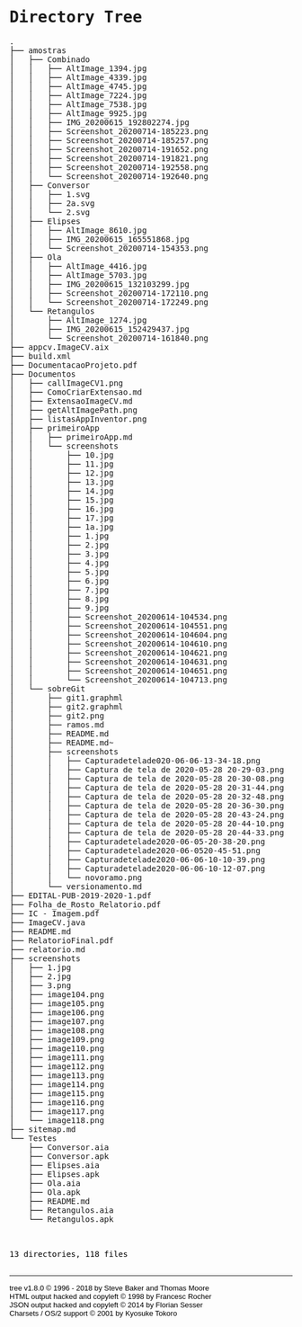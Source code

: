 <!DOCTYPE html>
<html>
<head>
 <meta http-equiv="Content-Type" content="text/html; charset=UTF-8">
 <meta name="Author" content="Made by 'tree'">
 <meta name="GENERATOR" content="$Version: $ tree v1.8.0 (c) 1996 - 2018 by Steve Baker, Thomas Moore, Francesc Rocher, Florian Sesser, Kyosuke Tokoro $">
 <title>Directory Tree</title>
 <style type="text/css">
  <!-- 
  BODY { font-family : ariel, monospace, sans-serif; }
  P { font-weight: normal; font-family : ariel, monospace, sans-serif; color: black; background-color: transparent;}
  B { font-weight: normal; color: black; background-color: transparent;}
  A:visited { font-weight : normal; text-decoration : none; background-color : transparent; margin : 0px 0px 0px 0px; padding : 0px 0px 0px 0px; display: inline; }
  A:link    { font-weight : normal; text-decoration : none; margin : 0px 0px 0px 0px; padding : 0px 0px 0px 0px; display: inline; }
  A:hover   { color : #000000; font-weight : normal; text-decoration : underline; background-color : yellow; margin : 0px 0px 0px 0px; padding : 0px 0px 0px 0px; display: inline; }
  A:active  { color : #000000; font-weight: normal; background-color : transparent; margin : 0px 0px 0px 0px; padding : 0px 0px 0px 0px; display: inline; }
  .VERSION { font-size: small; font-family : arial, sans-serif; }
  .NORM  { color: black;  background-color: transparent;}
  .FIFO  { color: purple; background-color: transparent;}
  .CHAR  { color: yellow; background-color: transparent;}
  .DIR   { color: blue;   background-color: transparent;}
  .BLOCK { color: yellow; background-color: transparent;}
  .LINK  { color: aqua;   background-color: transparent;}
  .SOCK  { color: fuchsia;background-color: transparent;}
  .EXEC  { color: green;  background-color: transparent;}
  -->
 </style>
</head>
<body>
	<h1>Directory Tree</h1><p>
	<a href=".">.</a><br>
	├── <a href="./amostras/">amostras</a><br>
	│   ├── <a href="./amostras/Combinado/">Combinado</a><br>
	│   │   ├── <a href="./amostras/Combinado/AltImage_1394.jpg">AltImage_1394.jpg</a><br>
	│   │   ├── <a href="./amostras/Combinado/AltImage_4339.jpg">AltImage_4339.jpg</a><br>
	│   │   ├── <a href="./amostras/Combinado/AltImage_4745.jpg">AltImage_4745.jpg</a><br>
	│   │   ├── <a href="./amostras/Combinado/AltImage_7224.jpg">AltImage_7224.jpg</a><br>
	│   │   ├── <a href="./amostras/Combinado/AltImage_7538.jpg">AltImage_7538.jpg</a><br>
	│   │   ├── <a href="./amostras/Combinado/AltImage_9925.jpg">AltImage_9925.jpg</a><br>
	│   │   ├── <a href="./amostras/Combinado/IMG_20200615_192802274.jpg">IMG_20200615_192802274.jpg</a><br>
	│   │   ├── <a href="./amostras/Combinado/Screenshot_20200714-185223.png">Screenshot_20200714-185223.png</a><br>
	│   │   ├── <a href="./amostras/Combinado/Screenshot_20200714-185257.png">Screenshot_20200714-185257.png</a><br>
	│   │   ├── <a href="./amostras/Combinado/Screenshot_20200714-191652.png">Screenshot_20200714-191652.png</a><br>
	│   │   ├── <a href="./amostras/Combinado/Screenshot_20200714-191821.png">Screenshot_20200714-191821.png</a><br>
	│   │   ├── <a href="./amostras/Combinado/Screenshot_20200714-192558.png">Screenshot_20200714-192558.png</a><br>
	│   │   └── <a href="./amostras/Combinado/Screenshot_20200714-192640.png">Screenshot_20200714-192640.png</a><br>
	│   ├── <a href="./amostras/Conversor/">Conversor</a><br>
	│   │   ├── <a href="./amostras/Conversor/1.svg">1.svg</a><br>
	│   │   ├── <a href="./amostras/Conversor/2a.svg">2a.svg</a><br>
	│   │   └── <a href="./amostras/Conversor/2.svg">2.svg</a><br>
	│   ├── <a href="./amostras/Elipses/">Elipses</a><br>
	│   │   ├── <a href="./amostras/Elipses/AltImage_8610.jpg">AltImage_8610.jpg</a><br>
	│   │   ├── <a href="./amostras/Elipses/IMG_20200615_165551868.jpg">IMG_20200615_165551868.jpg</a><br>
	│   │   └── <a href="./amostras/Elipses/Screenshot_20200714-154353.png">Screenshot_20200714-154353.png</a><br>
	│   ├── <a href="./amostras/Ola/">Ola</a><br>
	│   │   ├── <a href="./amostras/Ola/AltImage_4416.jpg">AltImage_4416.jpg</a><br>
	│   │   ├── <a href="./amostras/Ola/AltImage_5703.jpg">AltImage_5703.jpg</a><br>
	│   │   ├── <a href="./amostras/Ola/IMG_20200615_132103299.jpg">IMG_20200615_132103299.jpg</a><br>
	│   │   ├── <a href="./amostras/Ola/Screenshot_20200714-172110.png">Screenshot_20200714-172110.png</a><br>
	│   │   └── <a href="./amostras/Ola/Screenshot_20200714-172249.png">Screenshot_20200714-172249.png</a><br>
	│   └── <a href="./amostras/Retangulos/">Retangulos</a><br>
	│   &nbsp;&nbsp;&nbsp; ├── <a href="./amostras/Retangulos/AltImage_1274.jpg">AltImage_1274.jpg</a><br>
	│   &nbsp;&nbsp;&nbsp; ├── <a href="./amostras/Retangulos/IMG_20200615_152429437.jpg">IMG_20200615_152429437.jpg</a><br>
	│   &nbsp;&nbsp;&nbsp; └── <a href="./amostras/Retangulos/Screenshot_20200714-161840.png">Screenshot_20200714-161840.png</a><br>
	├── <a href="./appcv.ImageCV.aix">appcv.ImageCV.aix</a><br>
	├── <a href="./build.xml">build.xml</a><br>
	├── <a href="./DocumentacaoProjeto.pdf">DocumentacaoProjeto.pdf</a><br>
	├── <a href="./Documentos/">Documentos</a><br>
	│   ├── <a href="./Documentos/callImageCV1.png">callImageCV1.png</a><br>
	│   ├── <a href="./Documentos/ComoCriarExtensao.md">ComoCriarExtensao.md</a><br>
	│   ├── <a href="./Documentos/ExtensaoImageCV.md">ExtensaoImageCV.md</a><br>
	│   ├── <a href="./Documentos/getAltImagePath.png">getAltImagePath.png</a><br>
	│   ├── <a href="./Documentos/listasAppInventor.png">listasAppInventor.png</a><br>
	│   ├── <a href="./Documentos/primeiroApp/">primeiroApp</a><br>
	│   │   ├── <a href="./Documentos/primeiroApp/primeiroApp.md">primeiroApp.md</a><br>
	│   │   └── <a href="./Documentos/primeiroApp/screenshots/">screenshots</a><br>
	│   │   &nbsp;&nbsp;&nbsp; ├── <a href="./Documentos/primeiroApp/screenshots/10.jpg">10.jpg</a><br>
	│   │   &nbsp;&nbsp;&nbsp; ├── <a href="./Documentos/primeiroApp/screenshots/11.jpg">11.jpg</a><br>
	│   │   &nbsp;&nbsp;&nbsp; ├── <a href="./Documentos/primeiroApp/screenshots/12.jpg">12.jpg</a><br>
	│   │   &nbsp;&nbsp;&nbsp; ├── <a href="./Documentos/primeiroApp/screenshots/13.jpg">13.jpg</a><br>
	│   │   &nbsp;&nbsp;&nbsp; ├── <a href="./Documentos/primeiroApp/screenshots/14.jpg">14.jpg</a><br>
	│   │   &nbsp;&nbsp;&nbsp; ├── <a href="./Documentos/primeiroApp/screenshots/15.jpg">15.jpg</a><br>
	│   │   &nbsp;&nbsp;&nbsp; ├── <a href="./Documentos/primeiroApp/screenshots/16.jpg">16.jpg</a><br>
	│   │   &nbsp;&nbsp;&nbsp; ├── <a href="./Documentos/primeiroApp/screenshots/17.jpg">17.jpg</a><br>
	│   │   &nbsp;&nbsp;&nbsp; ├── <a href="./Documentos/primeiroApp/screenshots/1a.jpg">1a.jpg</a><br>
	│   │   &nbsp;&nbsp;&nbsp; ├── <a href="./Documentos/primeiroApp/screenshots/1.jpg">1.jpg</a><br>
	│   │   &nbsp;&nbsp;&nbsp; ├── <a href="./Documentos/primeiroApp/screenshots/2.jpg">2.jpg</a><br>
	│   │   &nbsp;&nbsp;&nbsp; ├── <a href="./Documentos/primeiroApp/screenshots/3.jpg">3.jpg</a><br>
	│   │   &nbsp;&nbsp;&nbsp; ├── <a href="./Documentos/primeiroApp/screenshots/4.jpg">4.jpg</a><br>
	│   │   &nbsp;&nbsp;&nbsp; ├── <a href="./Documentos/primeiroApp/screenshots/5.jpg">5.jpg</a><br>
	│   │   &nbsp;&nbsp;&nbsp; ├── <a href="./Documentos/primeiroApp/screenshots/6.jpg">6.jpg</a><br>
	│   │   &nbsp;&nbsp;&nbsp; ├── <a href="./Documentos/primeiroApp/screenshots/7.jpg">7.jpg</a><br>
	│   │   &nbsp;&nbsp;&nbsp; ├── <a href="./Documentos/primeiroApp/screenshots/8.jpg">8.jpg</a><br>
	│   │   &nbsp;&nbsp;&nbsp; ├── <a href="./Documentos/primeiroApp/screenshots/9.jpg">9.jpg</a><br>
	│   │   &nbsp;&nbsp;&nbsp; ├── <a href="./Documentos/primeiroApp/screenshots/Screenshot_20200614-104534.png">Screenshot_20200614-104534.png</a><br>
	│   │   &nbsp;&nbsp;&nbsp; ├── <a href="./Documentos/primeiroApp/screenshots/Screenshot_20200614-104551.png">Screenshot_20200614-104551.png</a><br>
	│   │   &nbsp;&nbsp;&nbsp; ├── <a href="./Documentos/primeiroApp/screenshots/Screenshot_20200614-104604.png">Screenshot_20200614-104604.png</a><br>
	│   │   &nbsp;&nbsp;&nbsp; ├── <a href="./Documentos/primeiroApp/screenshots/Screenshot_20200614-104610.png">Screenshot_20200614-104610.png</a><br>
	│   │   &nbsp;&nbsp;&nbsp; ├── <a href="./Documentos/primeiroApp/screenshots/Screenshot_20200614-104621.png">Screenshot_20200614-104621.png</a><br>
	│   │   &nbsp;&nbsp;&nbsp; ├── <a href="./Documentos/primeiroApp/screenshots/Screenshot_20200614-104631.png">Screenshot_20200614-104631.png</a><br>
	│   │   &nbsp;&nbsp;&nbsp; ├── <a href="./Documentos/primeiroApp/screenshots/Screenshot_20200614-104651.png">Screenshot_20200614-104651.png</a><br>
	│   │   &nbsp;&nbsp;&nbsp; └── <a href="./Documentos/primeiroApp/screenshots/Screenshot_20200614-104713.png">Screenshot_20200614-104713.png</a><br>
	│   └── <a href="./Documentos/sobreGit/">sobreGit</a><br>
	│   &nbsp;&nbsp;&nbsp; ├── <a href="./Documentos/sobreGit/git1.graphml">git1.graphml</a><br>
	│   &nbsp;&nbsp;&nbsp; ├── <a href="./Documentos/sobreGit/git2.graphml">git2.graphml</a><br>
	│   &nbsp;&nbsp;&nbsp; ├── <a href="./Documentos/sobreGit/git2.png">git2.png</a><br>
	│   &nbsp;&nbsp;&nbsp; ├── <a href="./Documentos/sobreGit/ramos.md">ramos.md</a><br>
	│   &nbsp;&nbsp;&nbsp; ├── <a href="./Documentos/sobreGit/README.md">README.md</a><br>
	│   &nbsp;&nbsp;&nbsp; ├── <a href="./Documentos/sobreGit/README.md~">README.md~</a><br>
	│   &nbsp;&nbsp;&nbsp; ├── <a href="./Documentos/sobreGit/screenshots/">screenshots</a><br>
	│   &nbsp;&nbsp;&nbsp; │   ├── <a href="./Documentos/sobreGit/screenshots/Capturadetelade020-06-06-13-34-18.png">Capturadetelade020-06-06-13-34-18.png</a><br>
	│   &nbsp;&nbsp;&nbsp; │   ├── <a href="./Documentos/sobreGit/screenshots/Captura%20de%20tela%20de%202020-05-28%2020-29-03.png">Captura de tela de 2020-05-28 20-29-03.png</a><br>
	│   &nbsp;&nbsp;&nbsp; │   ├── <a href="./Documentos/sobreGit/screenshots/Captura%20de%20tela%20de%202020-05-28%2020-30-08.png">Captura de tela de 2020-05-28 20-30-08.png</a><br>
	│   &nbsp;&nbsp;&nbsp; │   ├── <a href="./Documentos/sobreGit/screenshots/Captura%20de%20tela%20de%202020-05-28%2020-31-44.png">Captura de tela de 2020-05-28 20-31-44.png</a><br>
	│   &nbsp;&nbsp;&nbsp; │   ├── <a href="./Documentos/sobreGit/screenshots/Captura%20de%20tela%20de%202020-05-28%2020-32-48.png">Captura de tela de 2020-05-28 20-32-48.png</a><br>
	│   &nbsp;&nbsp;&nbsp; │   ├── <a href="./Documentos/sobreGit/screenshots/Captura%20de%20tela%20de%202020-05-28%2020-36-30.png">Captura de tela de 2020-05-28 20-36-30.png</a><br>
	│   &nbsp;&nbsp;&nbsp; │   ├── <a href="./Documentos/sobreGit/screenshots/Captura%20de%20tela%20de%202020-05-28%2020-43-24.png">Captura de tela de 2020-05-28 20-43-24.png</a><br>
	│   &nbsp;&nbsp;&nbsp; │   ├── <a href="./Documentos/sobreGit/screenshots/Captura%20de%20tela%20de%202020-05-28%2020-44-10.png">Captura de tela de 2020-05-28 20-44-10.png</a><br>
	│   &nbsp;&nbsp;&nbsp; │   ├── <a href="./Documentos/sobreGit/screenshots/Captura%20de%20tela%20de%202020-05-28%2020-44-33.png">Captura de tela de 2020-05-28 20-44-33.png</a><br>
	│   &nbsp;&nbsp;&nbsp; │   ├── <a href="./Documentos/sobreGit/screenshots/Capturadetelade2020-06-05-20-38-20.png">Capturadetelade2020-06-05-20-38-20.png</a><br>
	│   &nbsp;&nbsp;&nbsp; │   ├── <a href="./Documentos/sobreGit/screenshots/Capturadetelade2020-06-0520-45-51.png">Capturadetelade2020-06-0520-45-51.png</a><br>
	│   &nbsp;&nbsp;&nbsp; │   ├── <a href="./Documentos/sobreGit/screenshots/Capturadetelade2020-06-06-10-10-39.png">Capturadetelade2020-06-06-10-10-39.png</a><br>
	│   &nbsp;&nbsp;&nbsp; │   ├── <a href="./Documentos/sobreGit/screenshots/Capturadetelade2020-06-06-10-12-07.png">Capturadetelade2020-06-06-10-12-07.png</a><br>
	│   &nbsp;&nbsp;&nbsp; │   └── <a href="./Documentos/sobreGit/screenshots/novoramo.png">novoramo.png</a><br>
	│   &nbsp;&nbsp;&nbsp; └── <a href="./Documentos/sobreGit/versionamento.md">versionamento.md</a><br>
	├── <a href="./EDITAL-PUB-2019-2020-1.pdf">EDITAL-PUB-2019-2020-1.pdf</a><br>
	├── <a href="./Folha_de_Rosto_Relatorio.pdf">Folha_de_Rosto_Relatorio.pdf</a><br>
	├── <a href="./IC%20-%20Imagem.pdf">IC - Imagem.pdf</a><br>
	├── <a href="./ImageCV.java">ImageCV.java</a><br>
	├── <a href="./README.md">README.md</a><br>
	├── <a href="./RelatorioFinal.pdf">RelatorioFinal.pdf</a><br>
	├── <a href="./relatorio.md">relatorio.md</a><br>
	├── <a href="./screenshots/">screenshots</a><br>
	│   ├── <a href="./screenshots/1.jpg">1.jpg</a><br>
	│   ├── <a href="./screenshots/2.jpg">2.jpg</a><br>
	│   ├── <a href="./screenshots/3.png">3.png</a><br>
	│   ├── <a href="./screenshots/image104.png">image104.png</a><br>
	│   ├── <a href="./screenshots/image105.png">image105.png</a><br>
	│   ├── <a href="./screenshots/image106.png">image106.png</a><br>
	│   ├── <a href="./screenshots/image107.png">image107.png</a><br>
	│   ├── <a href="./screenshots/image108.png">image108.png</a><br>
	│   ├── <a href="./screenshots/image109.png">image109.png</a><br>
	│   ├── <a href="./screenshots/image110.png">image110.png</a><br>
	│   ├── <a href="./screenshots/image111.png">image111.png</a><br>
	│   ├── <a href="./screenshots/image112.png">image112.png</a><br>
	│   ├── <a href="./screenshots/image113.png">image113.png</a><br>
	│   ├── <a href="./screenshots/image114.png">image114.png</a><br>
	│   ├── <a href="./screenshots/image115.png">image115.png</a><br>
	│   ├── <a href="./screenshots/image116.png">image116.png</a><br>
	│   ├── <a href="./screenshots/image117.png">image117.png</a><br>
	│   └── <a href="./screenshots/image118.png">image118.png</a><br>
	├── <a href="./sitemap.md">sitemap.md</a><br>
	└── <a href="./Testes/">Testes</a><br>
	&nbsp;&nbsp;&nbsp; ├── <a href="./Testes/Conversor.aia">Conversor.aia</a><br>
	&nbsp;&nbsp;&nbsp; ├── <a href="./Testes/Conversor.apk">Conversor.apk</a><br>
	&nbsp;&nbsp;&nbsp; ├── <a href="./Testes/Elipses.aia">Elipses.aia</a><br>
	&nbsp;&nbsp;&nbsp; ├── <a href="./Testes/Elipses.apk">Elipses.apk</a><br>
	&nbsp;&nbsp;&nbsp; ├── <a href="./Testes/Ola.aia">Ola.aia</a><br>
	&nbsp;&nbsp;&nbsp; ├── <a href="./Testes/Ola.apk">Ola.apk</a><br>
	&nbsp;&nbsp;&nbsp; ├── <a href="./Testes/README.md">README.md</a><br>
	&nbsp;&nbsp;&nbsp; ├── <a href="./Testes/Retangulos.aia">Retangulos.aia</a><br>
	&nbsp;&nbsp;&nbsp; └── <a href="./Testes/Retangulos.apk">Retangulos.apk</a><br>
	<br><br>
	</p>
	<p>

13 directories, 118 files
	<br><br>
	</p>
	<hr>
	<p class="VERSION">
		 tree v1.8.0 © 1996 - 2018 by Steve Baker and Thomas Moore <br>
		 HTML output hacked and copyleft © 1998 by Francesc Rocher <br>
		 JSON output hacked and copyleft © 2014 by Florian Sesser <br>
		 Charsets / OS/2 support © 2001 by Kyosuke Tokoro
	</p>
</body>
</html>
